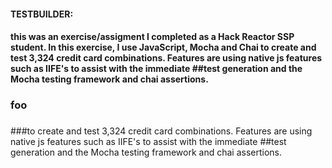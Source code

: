 
#### TESTBUILDER:

#### this was an exercise/assigment I completed as a Hack Reactor SSP student.  In this exercise, I use JavaScript, Mocha and Chai to create and test 3,324 credit card combinations.  Features are using native js features such as IIFE's to assist with the immediate ##test generation and the Mocha testing framework and chai assertions.

### foo

###
###to create and test 3,324 credit card combinations.  Features are using native js features such as IIFE's to assist with the immediate ##test generation and the Mocha testing framework and chai assertions.
